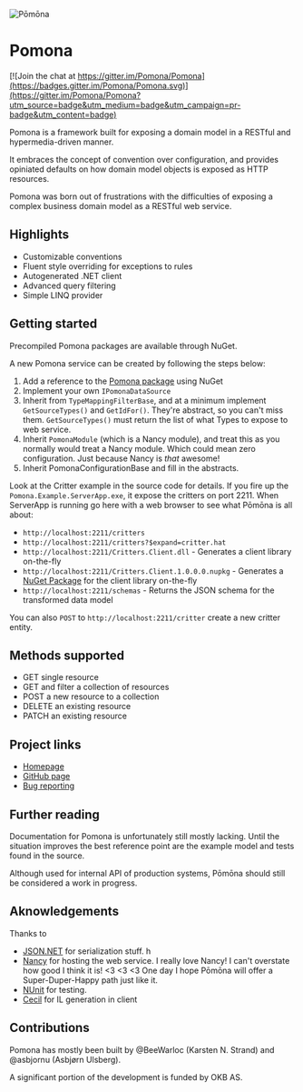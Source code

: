 ![Pōmōna](https://raw.githubusercontent.com/okb/Pomona/gh-pages/images/pomona-icon-512.png)

# Pomona

[![Join the chat at https://gitter.im/Pomona/Pomona](https://badges.gitter.im/Pomona/Pomona.svg)](https://gitter.im/Pomona/Pomona?utm_source=badge&utm_medium=badge&utm_campaign=pr-badge&utm_content=badge)

Pomona is a framework built for exposing a domain model in a RESTful and hypermedia-driven manner.

It embraces the concept of convention over configuration, and provides opiniated defaults on how
domain model objects is exposed as HTTP resources.

Pomona was born out of frustrations with the difficulties of exposing a complex business domain model
as a RESTful web service.

## Highlights

* Customizable conventions
* Fluent style overriding for exceptions to rules
* Autogenerated .NET client
* Advanced query filtering
* Simple LINQ provider

## Getting started

Precompiled Pomona packages are available through NuGet.

A new Pomona service can be created by following the steps below:

1. Add a reference to the [Pomona package](https://www.nuget.org/packages/pomona) using NuGet
2. Implement your own `IPomonaDataSource`
3. Inherit from `TypeMappingFilterBase`, and at a minimum implement `GetSourceTypes()` and `GetIdFor()`.
   They're abstract, so you can't miss them.
   `GetSourceTypes()` must return the list of what Types to expose to web service.
4. Inherit `PomonaModule` (which is a Nancy module), and treat this as you normally would treat a Nancy module.
   Which could mean zero configuration. Just because Nancy is *that* awesome!
5. Inherit PomonaConfigurationBase and fill in the abstracts.

Look at the Critter example in the source code for details. If you fire up the `Pomona.Example.ServerApp.exe`, it expose the critters on port 2211.
When ServerApp is running go here with a web browser to see what Pōmōna is all about:

* `http://localhost:2211/critters`
* `http://localhost:2211/critters?$expand=critter.hat`
* `http://localhost:2211/Critters.Client.dll` - Generates a client library on-the-fly
* `http://localhost:2211/Critters.Client.1.0.0.0.nupkg` - Generates a [NuGet Package](http://www.nuget.org/) for the client library on-the-fly
* `http://localhost:2211/schemas` - Returns the JSON schema for the transformed data model

You can also `POST` to `http://localhost:2211/critter` create a new critter entity.

## Methods supported

* GET single resource
* GET and filter a collection of resources
* POST a new resource to a collection
* DELETE an existing resource
* PATCH an existing resource

## Project links

* [Homepage](http://pomona.io)
* [GitHub page](https://github.com/okb/pomona)
* [Bug reporting](https://github.com/okb/pomona/issues)

## Further reading

Documentation for Pomona is unfortunately still mostly lacking. Until the situation improves the best reference point are the example model and tests found in the source.

Although used for internal API of production systems, Pōmōna should still be considered a work in progress.

## Aknowledgements

Thanks to

* [JSON.NET](ttp://james.newtonking.com/projects/json-net.aspx) for serialization stuff. h
* [Nancy](http://nancyfx.org/) for hosting the web service.
  I really love Nancy! I can't overstate how good I think it is! &lt;3 &lt;3 &lt;3
  One day I hope Pōmōna will offer a Super-Duper-Happy path just like it.
* [NUnit](http://www.nunit.org/) for testing.
* [Cecil](http://www.mono-project.com/Cecil) for IL generation in client

## Contributions

Pomona has mostly been built by @BeeWarloc (Karsten N. Strand) and @asbjornu (Asbjørn Ulsberg).

A significant portion of the development is funded by OKB AS.
